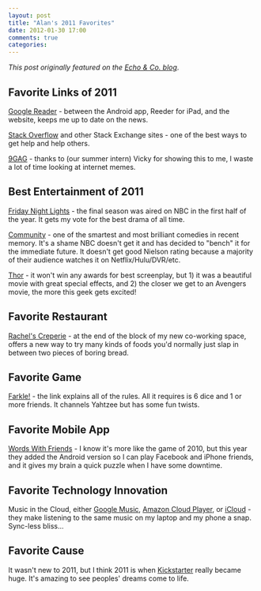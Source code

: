 ```yaml
---
layout: post
title: "Alan's 2011 Favorites"
date: 2012-01-30 17:00
comments: true
categories:
---
```


*This post originally featured on the [Echo &amp; Co. blog](http://echo.co/blog/alans-2011-favorites)*.

## Favorite Links of 2011

[Google Reader](http://www.google.com/reader) - between the Android app, Reeder for iPad, and the website, keeps me up to date on the news.

[Stack Overflow](http://stackoverflow.com/) and other Stack Exchange sites - one of the best ways to get help and help others.

[9GAG](http://9gag.com/) - thanks to (our summer intern) Vicky for showing this to me, I waste a lot of time looking at internet memes.

## Best Entertainment of 2011

[Friday Night Lights](http://www.nbc.com/friday-night-lights/) - the final season was aired on NBC in the first half of the year. It gets my vote for the best drama of all time.

[Community](http://www.nbc.com/community/) - one of the smartest and most brilliant comedies in recent memory. It's a shame NBC doesn't get it and has decided to "bench" it for the immediate future. It doesn't get good Nielson rating because a majority of their audience watches it on Netflix/Hulu/DVR/etc.

[Thor](http://www.imdb.com/title/tt0800369/) - it won't win any awards for best screenplay, but 1) it was a beautiful movie with great special effects, and 2) the closer we get to an Avengers movie, the more this geek gets excited!

## Favorite Restaurant

[Rachel's Creperie](http://www.rachelscreperie.com) - at the end of the block of my new co-working space, offers a new way to try many kinds of foods you'd normally just slap in between two pieces of boring bread.

## Favorite Game

[Farkle!](http://youtube.com/watch?v=lPVgqEd8noA) - the link explains all of the rules.  All it requires is 6 dice and 1 or more friends. It channels Yahtzee but has some fun twists. 

## Favorite Mobile App

[Words With Friends](http://www.wordswithfriends.com/) - I know it's more like the game of 2010, but this year they added the Android version so I can play Facebook and iPhone friends, and it gives my brain a quick puzzle when I have some downtime.

## Favorite Technology Innovation

Music in the Cloud, either [Google Music](http://music.google.com/about/), [Amazon Cloud Player](http://www.amazon.com/b?ie=UTF8&node=2658409011), or [iCloud](https://www.icloud.com/) - they make listening to the same music on my laptop and my phone a snap. Sync-less bliss...  

## Favorite Cause

It wasn't new to 2011, but I think 2011 is when [Kickstarter](http://kickstarter.com) really became huge. It's amazing to see peoples' dreams come to life.